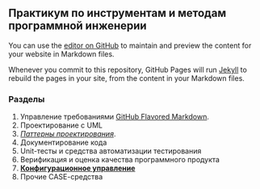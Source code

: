 ## Практикум по инструментам и методам программной инженерии

You can use the [editor on GitHub](https://github.com/olgmina/SWEngineering-technics.github.io/edit/gh-pages/index.md) to maintain and preview the content for your website in Markdown files.

Whenever you commit to this repository, GitHub Pages will run [Jekyll](https://jekyllrb.com/) to rebuild the pages in your site, from the content in your Markdown files.

### Разделы

1. Управление требованиями [GitHub Flavored Markdown](https://guides.github.com/features/mastering-markdown/).
2. Проектирование с UML 
3. [_Паттерны проектирования_](https://sites.google.com/view/study-pattern/%D0%B3%D0%BB%D0%B0%D0%B2%D0%BD%D0%B0%D1%8F/%D0%B7%D0%B0%D0%B4%D0%B0%D1%87%D0%B8).
4. Документирование кода
5. Unit-тесты и средства автоматизации тестирования
6. Верификация и оценка качества программного продукта
7. [**Конфигурационное управление**](https://github.com/olgmina/SWEngineering-technics.github.io/blob/9ec067f961489eeeaac2b671be61202a4a8b44b5/configmanagment)
8. Прочие CASE-cредства

